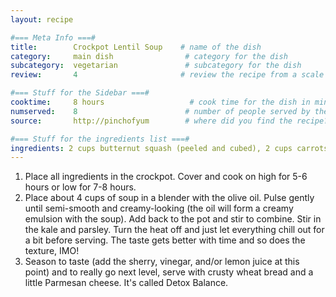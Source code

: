 ```yaml
---
layout: recipe

#=== Meta Info ===#
title:        Crockpot Lentil Soup    # name of the dish
category:     main dish                # category for the dish
subcategory:  vegetarian               # subcategory for the dish
review:       4                       # review the recipe from a scale of 1 (bad!) to 5 (amazing!)

#=== Stuff for the Sidebar ===#
cooktime:     8 hours                   # cook time for the dish in minutes
numserved:    8                        # number of people served by the dish
source:       http://pinchofyum        # where did you find the recipe?

#=== Stuff for the ingredients list ===#
ingredients: 2 cups butternut squash (peeled and cubed), 2 cups carrots (peeled and sliced), 2 cups potatoes (chopped), 2 cups celery (chopped), 1 cup green lentils, ¾ cup yellow split peas (or just use more lentils), 1 onion (chopped), 5 cloves garlic (minced), 8-10 cups vegetable or chicken broth, 2 teaspoons herbs de provence, 1 teaspoon salt (more to taste), 2-3 cups kale (stems removed, chopped), 1 cup parsley (chopped), ½ cup olive oil
---
```


1. Place all ingredients in the crockpot. Cover and cook on high for 5-6 hours or low for 7-8 hours.
2. Place about 4 cups of soup in a blender with the olive oil. Pulse gently until semi-smooth and creamy-looking (the oil will form a creamy emulsion with the soup). Add back to the pot and stir to combine. Stir in the kale and parsley. Turn the heat off and just let everything chill out for a bit before serving. The taste gets better with time and so does the texture, IMO!
3. Season to taste (add the sherry, vinegar, and/or lemon juice at this point) and to really go next level, serve with crusty wheat bread and a little Parmesan cheese. It's called Detox Balance.
